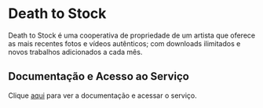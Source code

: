 # Death to Stock

Death to Stock é uma cooperativa de propriedade de um artista que oferece as mais recentes fotos e vídeos autênticos; com downloads ilimitados e novos trabalhos adicionados a cada mês.

## Documentação e Acesso ao Serviço

Clique [aqui](https://deathtothestockphoto.com) para ver a documentação e acessar o serviço.